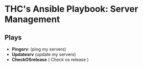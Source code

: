 # THC's Ansible Playbook: Server Management


## Plays
- **Pingsrv**: (ping my servers)
- **Updatesrv** (update my servers)
- **CheckOSrelease** ( Check os release )

